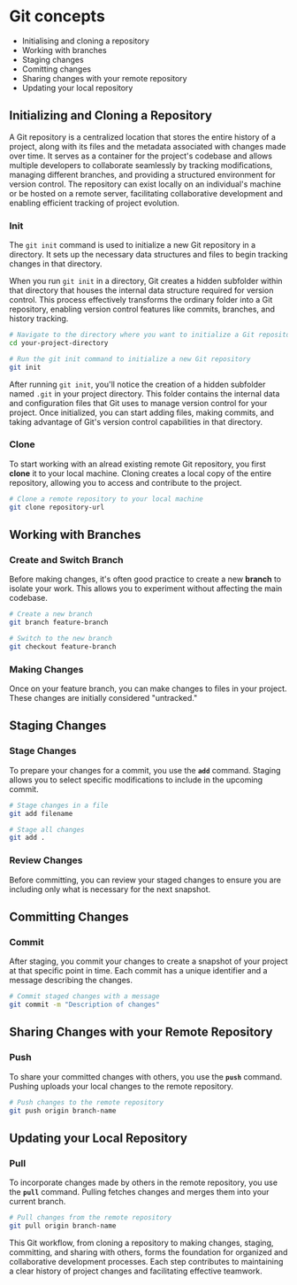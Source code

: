 # Git concepts

- Initialising and cloning a repository
- Working with branches
- Staging changes
- Comitting changes
- Sharing changes with your remote repository
- Updating your local repository

## Initializing and Cloning a Repository

A Git repository is a centralized location that stores the entire history of a project, along with its files and the metadata associated with changes made over time. It serves as a container for the project's codebase and allows multiple developers to collaborate seamlessly by tracking modifications, managing different branches, and providing a structured environment for version control. The repository can exist locally on an individual's machine or be hosted on a remote server, facilitating collaborative development and enabling efficient tracking of project evolution.

### Init


The `git init` command is used to initialize a new Git repository in a directory. It sets up the necessary data structures and files to begin tracking changes in that directory.


When you run `git init` in a directory, Git creates a hidden subfolder within that directory that houses the internal data structure required for version control. This process effectively transforms the ordinary folder into a Git repository, enabling version control features like commits, branches, and history tracking.

```bash
# Navigate to the directory where you want to initialize a Git repository
cd your-project-directory

# Run the git init command to initialize a new Git repository
git init
```

After running `git init`, you'll notice the creation of a hidden subfolder named `.git` in your project directory. This folder contains the internal data and configuration files that Git uses to manage version control for your project. Once initialized, you can start adding files, making commits, and taking advantage of Git's version control capabilities in that directory.

### Clone

To start working with an alread existing remote Git repository, you first **clone** it to your local machine. Cloning creates a local copy of the entire repository, allowing you to access and contribute to the project.

```bash
# Clone a remote repository to your local machine
git clone repository-url
```

## Working with Branches

### Create and Switch Branch

Before making changes, it's often good practice to create a new **branch** to isolate your work. This allows you to experiment without affecting the main codebase.

```bash
# Create a new branch
git branch feature-branch

# Switch to the new branch
git checkout feature-branch
```

### Making Changes

Once on your feature branch, you can make changes to files in your project. These changes are initially considered "untracked."

## Staging Changes

### Stage Changes

To prepare your changes for a commit, you use the **`add`** command. Staging allows you to select specific modifications to include in the upcoming commit.

```bash
# Stage changes in a file
git add filename

# Stage all changes
git add .
```

### Review Changes

Before committing, you can review your staged changes to ensure you are including only what is necessary for the next snapshot.

## Committing Changes

### Commit

After staging, you commit your changes to create a snapshot of your project at that specific point in time. Each commit has a unique identifier and a message describing the changes.

```bash
# Commit staged changes with a message
git commit -m "Description of changes"
```

## Sharing Changes with your Remote Repository

### Push

To share your committed changes with others, you use the **`push`** command. Pushing uploads your local changes to the remote repository.

```bash
# Push changes to the remote repository
git push origin branch-name
```

## Updating your Local Repository

### Pull

To incorporate changes made by others in the remote repository, you use the **`pull`** command. Pulling fetches changes and merges them into your current branch.

```bash
# Pull changes from the remote repository
git pull origin branch-name
```

This Git workflow, from cloning a repository to making changes, staging, committing, and sharing with others, forms the foundation for organized and collaborative development processes. Each step contributes to maintaining a clear history of project changes and facilitating effective teamwork.